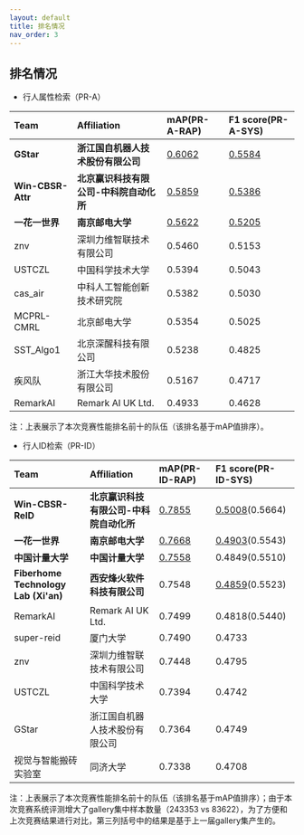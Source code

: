 ```yaml
---
layout: default
title: 排名情况
nav_order: 3
---
```


## 排名情况

* 行人属性检索（PR-A）

|Team|Affiliation|mAP(PR-A-RAP)|F1 score(PR-A-SYS)|
|:----|:----|:----|:----|
|**GStar**|**浙江国自机器人技术股份有限公司**|<u>0.6062</u>|<u>0.5584</u>|
|**Win-CBSR-Attr**|**北京赢识科技有限公司-中科院自动化所**|<u>0.5859</u>|<u>0.5386</u>|
|**一花一世界**|**南京邮电大学**|<u>0.5622</u>|<u>0.5205</u>|
|znv|深圳力维智联技术有限公司|0.5460|0.5153|
|USTCZL|中国科学技术大学|0.5394|0.5043|
|cas_air|中科人工智能创新技术研究院|0.5382|0.5030|
|MCPRL-CMRL|北京邮电大学|0.5354|0.5025|
|SST_Algo1|北京深醒科技有限公司|0.5238|0.4825|
|疾风队|浙江大华技术股份有限公司|0.5167|0.4717|
|RemarkAI|Remark AI UK Ltd.|0.4933|0.4628|

注：上表展示了本次竞赛性能排名前十的队伍（该排名基于mAP值排序）。

* 行人ID检索（PR-ID）

|Team|Affiliation|mAP(PR-ID-RAP)|F1 score(PR-ID-SYS)|
|:----|:----|:----|:----|
|**Win-CBSR-ReID**|**北京赢识科技有限公司-中科院自动化所**|<u>0.7855</u>|<u>0.5008</u>(0.5664)|
|**一花一世界**|**南京邮电大学**|<u>0.7668</u>|<u>0.4903</u>(0.5543)|
|**中国计量大学**|**中国计量大学**|<u>0.7558</u>|0.4849(0.5510)|
|**Fiberhome Technology Lab (Xi'an)**|**西安烽火软件科技有限公司**|0.7548|<u>0.4859</u>(0.5523)|
|RemarkAI|Remark AI UK Ltd.|0.7499|0.4818(0.5440)|
|super-reid|厦门大学|0.7490|0.4733|
|znv|深圳力维智联技术有限公司|0.7448|0.4795|
|USTCZL|中国科学技术大学|0.7394|0.4742|
|GStar|浙江国自机器人技术股份有限公司|0.7364|0.4749|
|视觉与智能搬砖实验室|同济大学|0.7338|0.4708|

注：上表展示了本次竞赛性能排名前十的队伍（该排名基于mAP值排序）；由于本次竞赛系统评测增大了gallery集中样本数量（243353 vs 83622），为了方便和上次竞赛结果进行对比，第三列括号中的结果是基于上一届gallery集产生的。
